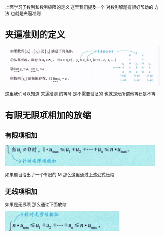 上面学习了数列和数列极限的定义 这里我们提及一个 对数列解题有很好帮助的 方法 也就是夹逼准则

# 夹逼准则的定义

![image-20251021184845318](https://raw.githubusercontent.com/Xioaruan912/pic/main/image-20251021184845318.png)

这里我们可以知道 夹逼准则 的等号 是不需要验证的 也就是无所谓他等还是不等

# 有限无限项相加的放缩

## 有限项相加

![image-20251021185002539](https://raw.githubusercontent.com/Xioaruan912/pic/main/image-20251021185002539.png)

如果题目给出了一个有限的 M 那么这里通过上述公式压缩

## 无线项相加

如果是无限项 那么通过下面放缩

![image-20251021185043217](https://raw.githubusercontent.com/Xioaruan912/pic/main/image-20251021185043217.png)